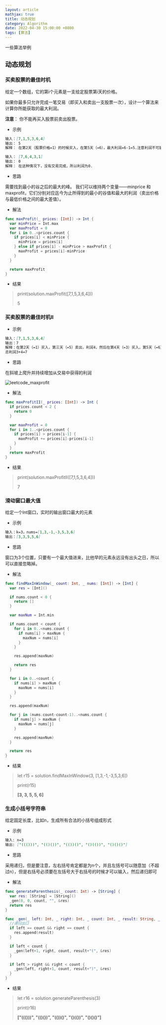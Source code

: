 ```yaml
---
layout: article
mathjax: true
title: 动态规划
category: Algorithm
date: 2022-04-30 15:00:00 +0800
tags: [算法]
---
```

一些算法举例

## 动态规划

### 买卖股票的最佳时机

给定一个数组，它的第i个元素是一支给定股票第i天的价格。

如果你最多只允许完成一笔交易（即买入和卖出一支股票一次），设计一个算法来计算你所能获取的最大利润。

**注意**： 你不能再买入股票前卖出股票。

+ 示例

```markdown
输入：[7,1,5,3,6,4]
输出： 5
解释： 在第2天（股票价格=1）的时候买入，在第5天（=6），最大利润=6-1=5.注意利润不可能是7-1

输入： [7,6,4,3,1]
输出： 0
解释： 在这种情况下，没有交易完成，所以利润为0.
```

+ 思路

需要找到最小的谷之后的最大的峰。 我们可以维持两个变量——minprice 和 maxprofit，它们分别对应迄今为止所得到的最小的谷值和最大的利润（卖出价格与最低价格之间的最大差值）。

+ 解法

```swift
func maxProfit(_ prices: [Int]) -> Int {
  var minPrice = Int.max
  var maxProfit = 0
  for i in 0..<prices.count {
    if prices[i] < minPrice {
      minPrice = prices[i]
    } else if prices[i] - minPrice > maxProfit {
      maxProfit = prices[i]-minPrice
    }
  }

  return maxProfit
}
```

+ 结果

>print(solution.maxProfit([7,1,5,3,6,4]))
>
>5

### 买卖股票的最佳时机II

+ 示例

```markdown
输入：[7,1,5,3,6,4]
输出：7
解释：在第2天（=1）买入，第三天（=5）卖出，利润4，然后在第4天（=3）买入，第5天（=6）卖出，利润3
总利润3+4=7
```

+ 思路

在斜坡上爬升并持续增加从交易中获得的利润

![leetcode_maxprofit]({{site.url}}/assets/images/posts/leetcode_maxprofit.jpg)

+ 解法

```swift
func maxProfitII(_ prices: [Int]) -> Int {
  if prices.count < 2 {
    return 0
  }

  var maxProfit = 0
  for i in 1..<prices.count {
    if prices[i] > prices[i-1] {
      maxProfit += prices[i]-prices[i-1]
    }
  }
  return maxProfit
}
```

+ 结果

>print(solution.maxProfitII([7,1,5,3,6,4]))
>
>7

### 滑动窗口最大值

给定一个Int窗口，实时的输出窗口最大的元素

+ 示例

```markdown
输入：k=3，nums=[1,3,-1,-3,5,3,6]
输出：[3,3,5,5,6]
```

+ 思路

窗口为3个位置，只要有一个最大值进来，比他早的元素永远没有出头之日，所以可以直接忽略掉。

+ 解法

```swift
func findMaxInWindow(_ count: Int, _ nums: [Int]) -> [Int] {
  var res = [Int]()

  if nums.count < 0 {
    return []
  }

  var maxNum = Int.min

  if nums.count < count {
    for i in 0..<nums.count {
      if nums[i] > maxNum {
        maxNum = nums[i]
      }
    }

    res.append(maxNum)

    return res
  }

  for i in 0..<count {
    if nums[i] > maxNum {
      maxNum = nums[i]
    }
  }

  res.append(maxNum)

  for j in (nums.count-count-1)..<nums.count {
    if nums[j] > maxNum {
      maxNum = nums[j]
    }

    res.append(maxNum)
  }

  return res
}
```

+ 结果

>let r15 = solution.findMaxInWindow(3, [1,3,-1,-3,5,3,6])
>
>print(r15)
>
>**[3, 3, 5, 5, 6]**

### 生成小括号字符串

给定固定长度，比如n，生成所有合法的小括号组成形式

+ 示例

```markdown
输入: n=3
输出: ["((()))", "(()())", "(())()", "()(())", "()()()"]
```

+ 思路

采用递归，但是要注意，左右括号肯定都是为n个，并且左括号可以随意加（不超过n），但是右括号必须要在左括号大于右括号的时候才可以输入，然后递归即可

+ 解法

```swift
func generateParenthesis(_ count: Int) -> [String] {
  var res: [String] = [String]()
  _gen(0, 0, count, "", &res)
  return res
}

func _gen(_ left: Int, _ right: Int, _ count: Int, _ result: String, _ res: inout [String]) {
  //递归出口
  if left == count && right == count {
    res.append(result)
  }

  if left < count {
    _gen(left+1, right, count, result+"(", &res)
  }

  if left > right && right < count {
    _gen(left, right+1, count, result+")", &res)
  }
}
```

+ 结果

>let r16 = solution.generateParenthesis(3)
>
>print(r16)
>
>**["((()))", "(()())", "(())()", "()(())", "()()()"]**

